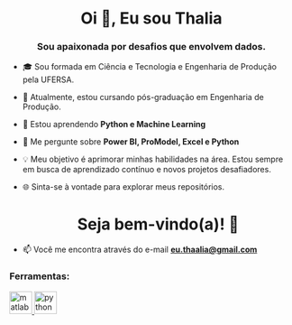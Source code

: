 <h1 align="center">Oi 👋, Eu sou Thalia</h1>
<h3 align="center">Sou apaixonada por desafios que envolvem dados.</h3>

- 🎓 Sou formada em Ciência e Tecnologia e Engenharia de Produção pela UFERSA.

- 🚀 Atualmente, estou cursando pós-graduação em Engenharia de Produção.

- 🌱 Estou aprendendo **Python e Machine Learning**

- 💬 Me pergunte sobre **Power BI, ProModel, Excel e Python**

- 💡 Meu objetivo é aprimorar minhas habilidades na área. Estou sempre em busca de aprendizado contínuo e novos projetos desafiadores.

- 🌐 Sinta-se à vontade para explorar meus repositórios.

  <h1 align="center"> Seja bem-vindo(a)! 🚀

- 📫 Você me encontra através do e-mail **eu.thaalia@gmail.com**

<h3 align="left">Ferramentas:</h3>
<p align="left"> <a href="https:// www.mathworks.com/" target="_blank" rel="noreferrer"> <img src="https://upload.wikimedia.org/wikipedia/commons/2/21/Matlab_Logo.png" alt="matlab" width="40" height="40"/> </a> <a href="https://www.python.org" target="_blank" rel="noreferrer"> <img src="https:/ /raw.githubusercontent.com/devicons/devicon/master/icons/python/python-original.svg" alt="python" width="40" height="40"/> </a> </p>

<!---
- 👋 Hi, I’m @thalia-py
- 👀 I’m interested in ...
- 🌱 I’m currently learning ...
- 💞️ I’m looking to collaborate on ...
- 📫 How to reach me ...

<h3 align="left">Conecte-se comigo :</h3>
<p align="left">
</p>

<!---
thalia-py/thalia-py is a ✨ special ✨ repository because its `README.md` (this file) appears on your GitHub profile.
You can click the Preview link to take a look at your changes.
--->
